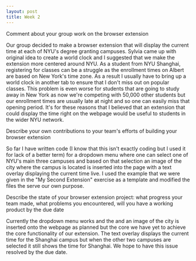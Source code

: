 ```yaml
---
layout: post
title: Week 2
---
```


Comment about your group work on the browser extension


Our group decided to make a browser extension that will display the current time at each of NYU's degree granting campuses. Sylvia came up with original idea to create a world clock and I suggested that we make the extension more centered around NYU. As a student from NYU Shanghai, registering for classes can be a struggle as the enrollment times on Albert are based on New York's time zone. As a result I usually have to bring up a world clock in another tab to ensure that I don't miss out on popular classes. This problem is even worse for students that are going to study away in New York as now we're competing with 50,000 other students but our enrollment times are usually late at night and so one can easily miss that opening period. It's for these reasons that I believed that an extension that could display the time right on the webpage would be useful to students in the wider NYU network.

Describe your own contributions to your team's efforts of building your browser extension

So far I have written code (I know that this isn't exactly coding but I used it for lack of a better term) for a dropdown menu where one can select one of NYU's main three campuses and based on that selection an image of the city where the campus is located is inserted into the page with a text overlay displaying the current time live. I used the example that we were given in the  "My Second Extension" exercise as a template and modified the files the serve our own purpose.

Describe the state of your browser extension project: what progress your team made, what problems you encountered, will you have a working product by the due date

Currently the dropdown menu works and the and an image of the city is inserted onto the webpage as planned but the core we have yet to achieve the core functionality of our extension. The text overlay displays the current time for the Shanghai campus but when the other two campuses are selected it still shows the time for Shanghai. We hope to have this issue resolved by the due date.
